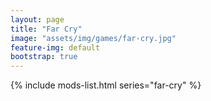 ```yaml
---
layout: page
title: "Far Cry"
image: "assets/img/games/far-cry.jpg"
feature-img: default
bootstrap: true
---
```


{% include mods-list.html series="far-cry" %}